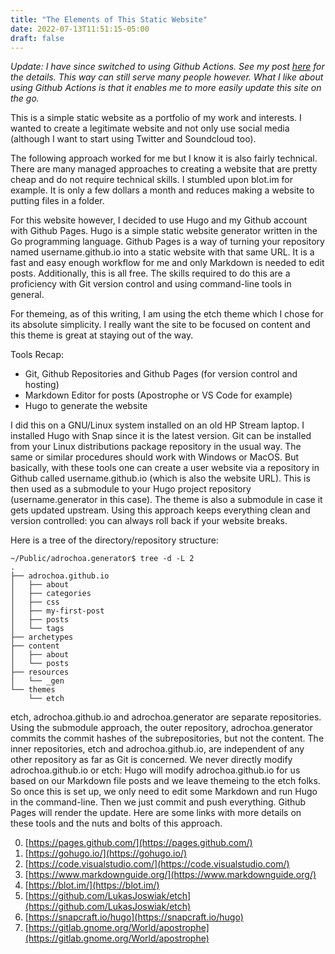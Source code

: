 ```yaml
---
title: "The Elements of This Static Website"
date: 2022-07-13T11:51:15-05:00
draft: false
---
```

*Update: I have since switched to using Github Actions. See my post [here](/github-actions/) for the details. This way can still serve many people however. What I like about using Github Actions is that it enables me to more easily update this site on the go.*

This is a simple static website as a portfolio of my work and interests.
I wanted to create a legitimate website and not only use social media (although I want to start using Twitter and Soundcloud too).

The following approach worked for me but I know it is also fairly technical.
There are many managed approaches to creating a website that are pretty cheap and do not require technical skills.
I stumbled upon blot.im for example. It is only a few dollars a month and reduces making a website to putting files in a folder.

For this website however, I decided to use Hugo and my Github account with Github Pages. Hugo is a simple static website generator written in the Go programming language.
Github Pages is a way of turning your repository named username.github.io into a static website with that same URL.
It is a fast and easy enough workflow for me and only Markdown is needed to edit posts. Additionally, this is all free.
The skills required to do this are a proficiency with Git version control and using command-line tools in general.

For themeing, as of this writing, I am using the etch theme which I chose for its absolute simplicity.
I really want the site to be focused on content and this theme is great at staying out of the way.

Tools Recap:
- Git, Github Repositories and Github Pages (for version control and hosting)
- Markdown Editor for posts (Apostrophe or VS Code for example)
- Hugo to generate the website

I did this on a GNU/Linux system installed on an old HP Stream laptop. I installed Hugo with Snap since it is the latest version.
Git can be installed from your Linux distributions package repository in the usual way. The same or similar procedures should work with Windows or MacOS.
But basically, with these tools one can create a user website via a repository in Github called username.github.io (which is also the website URL).
This is then used as a submodule to your Hugo project repository (username.generator in this case). The theme is also a submodule in case it gets updated upstream.
Using this approach keeps everything clean and version controlled: you can always roll back if your website breaks.

Here is a tree of the directory/repository structure:

    ~/Public/adrochoa.generator$ tree -d -L 2
    .
    ├── adrochoa.github.io
    │   ├── about
    │   ├── categories
    │   ├── css
    │   ├── my-first-post
    │   ├── posts
    │   └── tags
    ├── archetypes
    ├── content
    │   ├── about
    │   └── posts
    ├── resources
    │   └── _gen
    └── themes
        └── etch

etch, adrochoa.github.io and adrochoa.generator are separate repositories.
Using the submodule approach, the outer repository, adrochoa.generator commits the commit hashes of the subrepositories, but not the content.
The inner repositories, etch and adrochoa.github.io, are independent of any other repository as far as Git is concerned.
We never directly modify adrochoa.github.io or etch: Hugo will modify adrochoa.github.io for us based on our Markdown file posts and we leave themeing to the etch folks.
So once this is set up, we only need to edit some Markdown and run Hugo in the command-line.
Then we just commit and push everything. Github Pages will render the update. Here are some links with more details on these tools and the nuts and bolts of this approach.

0. [https://pages.github.com/](https://pages.github.com/)
1. [https://gohugo.io/](https://gohugo.io/)
2. [https://code.visualstudio.com/](https://code.visualstudio.com/)
3. [https://www.markdownguide.org/](https://www.markdownguide.org/)
4. [https://blot.im/](https://blot.im/)
5. [https://github.com/LukasJoswiak/etch](https://github.com/LukasJoswiak/etch)
6. [https://snapcraft.io/hugo](https://snapcraft.io/hugo)
7. [https://gitlab.gnome.org/World/apostrophe](https://gitlab.gnome.org/World/apostrophe)
